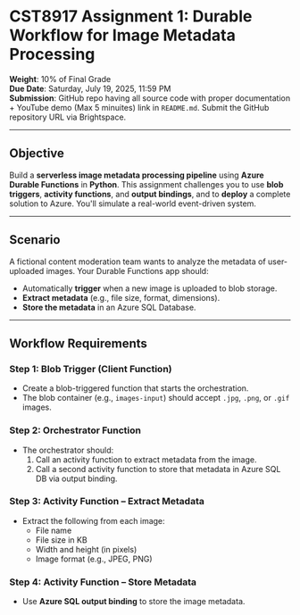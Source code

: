 # CST8917 Assignment 1: Durable Workflow for Image Metadata Processing

**Weight**: 10% of Final Grade  
**Due Date**: Saturday, July 19, 2025, 11:59 PM  
**Submission**: GitHub repo having all source code with proper documentation + YouTube demo (Max 5 minuites) link in `README.md`. Submit the GitHub repository URL via Brightspace.



---

## Objective

Build a **serverless image metadata processing pipeline** using **Azure Durable Functions** in **Python**. This assignment challenges you to use **blob triggers**, **activity functions**, and **output bindings**, and to **deploy** a complete solution to Azure. You'll simulate a real-world event-driven system.

---

## Scenario

A fictional content moderation team wants to analyze the metadata of user-uploaded images. Your Durable Functions app should:

- Automatically **trigger** when a new image is uploaded to blob storage.
- **Extract metadata** (e.g., file size, format, dimensions).
- **Store the metadata** in an Azure SQL Database.

---

## Workflow Requirements

### Step 1: Blob Trigger (Client Function)

- Create a blob-triggered function that starts the orchestration.
- The blob container (e.g., `images-input`) should accept `.jpg`, `.png`, or `.gif` images.

### Step 2: Orchestrator Function

- The orchestrator should:
  1. Call an activity function to extract metadata from the image.
  2. Call a second activity function to store that metadata in Azure SQL DB via output binding.

### Step 3: Activity Function – Extract Metadata

- Extract the following from each image:
  - File name
  - File size in KB
  - Width and height (in pixels)
  - Image format (e.g., JPEG, PNG)

### Step 4: Activity Function – Store Metadata

- Use **Azure SQL output binding** to store the image metadata.

